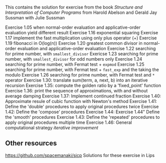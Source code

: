 This contains the solution for exercise from the book *Structure and Interpretation of Computer Programs* from Harold Abelson and Gerald Jay Sussman with Julie Sussman

Exercise 1.05 when normal-order evaluation and applicative-order evaluation yield different result
Exercise 1.16 exponential squaring
Exercise 1.17 implement the fast multiplication using only plus operator (+)
Exercise 1.19 fibonacci in O(log(n))
Exercise 1.20 greatest common divisor in normal-order evaluation and applicative-order evaluation
Exercise 1.22 searching for prime number, with `smallest_divisor`
Exericse 1.23 searching for prime number, with `smallest_divisor` for odd numbers only
Exercise 1.24 searching for prime number, with Fermat test + `expmod`
Exercise 1.25 searching for prime number, with Fermat test + `fast_exp` and the taking the modulo
Exercise 1.26 searching for prime number, with Fermat test and `*` operator
Exercise 1.30: translate sum(term, a, next, b) into an iterative recursion
Exercise 1.35: compute the golden ratio by a 'fixed_point' function
Exercise 1.36: print the sequence of approximations, with and without average damping
Exercise 1.37: Implement continued fraction
Exercise 1.40: Approximate resule of cubic function with Newton's method
Exercise 1.41: Define the 'double' procedures to apply original procedures twice
Exercise 1.42: Define the 'compose' procedures
Exercise 1.44: Exercise 1.44" Define the 'smooth' procedures
Exercise 1.43: Define the 'repeated' procedures to apply original procedures multiple time
Exercise 1.46: General computational strategy _iterative improvement_

## Other resources

https://github.com/spacemanaki/sicp Solutions for these exercise in Lips
